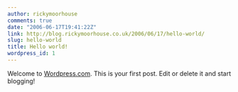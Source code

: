 ```yaml
---
author: rickymoorhouse
comments: true
date: "2006-06-17T19:41:22Z"
link: http://blog.rickymoorhouse.co.uk/2006/06/17/hello-world/
slug: hello-world
title: Hello world!
wordpress_id: 1
---
```


Welcome to [Wordpress.com](http://wordpress.com/). This is your first post. Edit or delete it and start blogging!
